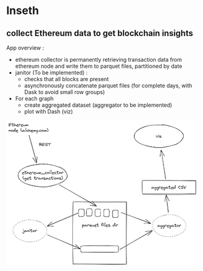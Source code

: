 # Inseth
## collect Ethereum data to get blockchain insights

App overview :
- ethereum collector is permanently retrieving transaction data from ethereum node and write them to parquet files, partitioned by date
- janitor (To be implemented) : 
  - checks that all blocks are present
  - asynchronously concatenate parquet files (for complete days, with Dask to avoid small row groups)
- For each graph
  - create aggregated dataset (aggregator to be implemented)
  - plot with Dash (viz)

![Inseth overview](https://github.com/ululh/inseth/blob/main/inseth.excalidraw.png?raw=true)
